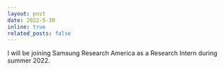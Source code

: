 ```yaml
---
layout: post
date: 2022-5-30
inline: true
related_posts: false
---
```

I will be joining Samsung Research America as a Research Intern during summer 2022.

